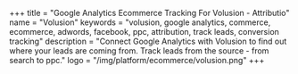 +++
title = "Google Analytics Ecommerce Tracking For Volusion - Attributio"
name = "Volusion"
keywords = "volusion, google analytics, commerce, ecommerce, adwords, facebook, ppc, attribution, track leads, conversion tracking"
description = "Connect Google Analytics with Volusion to find out where your leads are coming from. Track leads from the source - from search to ppc."
logo = "/img/platform/ecommerce/volusion.png"
+++

